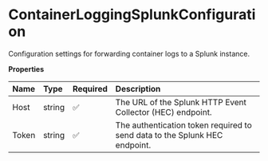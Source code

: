 # ContainerLoggingSplunkConfiguration

Configuration settings for forwarding container logs to a Splunk instance.

**Properties**

| Name  | Type   | Required | Description                                                                |
| :---- | :----- | :------- | :------------------------------------------------------------------------- |
| Host  | string | ✅       | The URL of the Splunk HTTP Event Collector (HEC) endpoint.                 |
| Token | string | ✅       | The authentication token required to send data to the Splunk HEC endpoint. |
